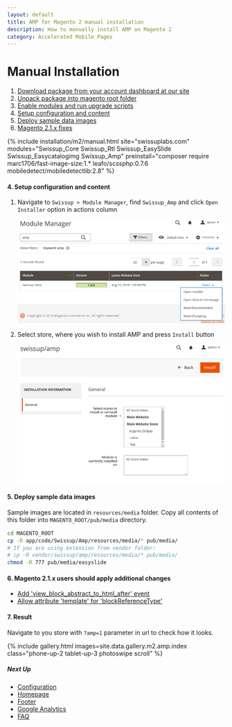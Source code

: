 ```yaml
---
layout: default
title: AMP for Magento 2 manual installation
description: How to manually install AMP on Magento 2
category: Accelerated Mobile Pages
---
```


# Manual Installation

 1. [Download package from your account dashboard at our site](#download-package-from-your-account)
 2. [Unpack package into magento root folder](#unpack-package-into-magento-root-folder)
 3. [Enable modules and run upgrade scripts](#enable-modules-and-run-upgrade-scripts)
 4. [Setup configuration and content](#4-setup-configuration-and-content)
 5. [Deploy sample data images](#5-deploy-sample-data-images)
 6. [Magento 2.1.x fixes](#6-magento-21x-users-should-apply-additional-changes)

{% include installation/m2/manual.html site="swissuplabs.com" modules="Swissup_Core Swissup_Rtl Swissup_EasySlide Swissup_Easycatalogimg Swissup_Amp" preinstall="composer require marc1706/fast-image-size:1.* leafo/scssphp:0.7.6 mobiledetect/mobiledetectlib:2.8" %}

#### 4. Setup configuration and content

1. Navigate to `Swissup > Module Manager`, find `Swissup_Amp`
    and click `Open Installer` option in actions column

    ![Module manager](/images/m2/amp/installation/module_manager.png)

2. Select store, where you wish to install AMP and press `Install` button

    ![Installation Form](/images/m2/amp/installation/form.png)

#### 5. Deploy sample data images

Sample images are located in `resources/media` folder. Copy
all contents of this folder into `MAGENTO_ROOT/pub/media` directory.

```bash
cd MAGENTO_ROOT
cp -R app/code/Swissup/Amp/resources/media/* pub/media/
# If you are using extension from vendor folder:
# cp -R vendor/swissup/amp/resources/media/* pub/media/
chmod -R 777 pub/media/easyslide
```

#### 6. Magento 2.1.x users should apply additional changes

 -  [Add 'view_block_abstract_to_html_after' event][m21_add_event]
 -  [Allow attribute 'template' for 'blockReferenceType'][m21_allow_template]

#### 7. Result

Navigate to you store with `?amp=1` parameter in url to check how it looks.

{% include gallery.html images=site.data.gallery.m2.amp.index class="phone-up-2 tablet-up-3 photoswipe scroll" %}

##### Next Up

 -  [Configuration](../configuration/)
 -  [Homepage](../customization/homepage/)
 -  [Footer](../customization/footer/)
 -  [Google Analytics](../google-analytics/)
 -  [FAQ](../faq/)

[m21_add_event]: /m2/extensions/amp/known-issues/#broken-amp-pages-on-magento-21x
[m21_allow_template]: /m2/extensions/amp/known-issues/#the-attribute-template-is-not-allowed-error-on-magento-21x
